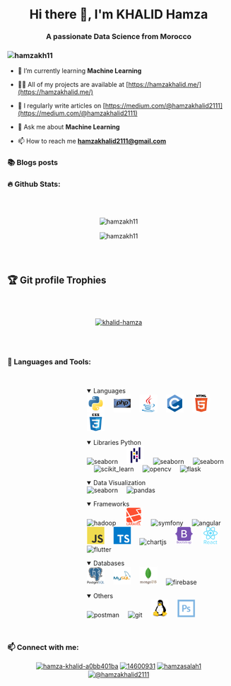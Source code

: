 <h1 align="center">Hi there 👋, I'm KHALID Hamza</h1>
<h3 align="center">A passionate Data Science from Morocco</h3>


### <p align="left"> <img src="https://komarev.com/ghpvc/?username=hamzakh11&label=Profile%20views&color=0e75b6&style=flat" alt="hamzakh11" /> </p>

- 🌱 I’m currently learning **Machine Learning**

- 👨‍💻 All of my projects are available at [https://hamzakhalid.me/](https://hamzakhalid.me/)

- 📝 I regularly write articles on [https://medium.com/@hamzakhalid2111](https://medium.com/@hamzakhalid2111)

- 💬 Ask me about **Machine Learning**

- 📫 How to reach me **hamzakhalid2111@gmail.com**

### 📚 Blogs posts
### <!-- BLOG-POST-LIST:START -->
### <!-- BLOG-POST-LIST:END -->

<h3 align="left">🔥 Github Stats:</h3>
<br>
<br>
<p align="center">
  <img align="center" src="https://github-readme-stats.vercel.app/api?username=hamzakh11&show_icons=true&theme=dracula" alt="hamzakh11" />
</p>

<p align="center">
  <img align="center" src="https://github-readme-streak-stats.herokuapp.com/?user=hamzakh11&theme=algolia" alt="hamzakh11" /></p>
<br>
<br>

## :trophy: Git profile Trophies
<br>
<br>
<p align="center"> 
  <a href="https://github.com/ryo-ma/github-profile-trophy">
    <img src="https://github-profile-trophy.vercel.app/?username=hamzakh11&layout=compact&theme=algolia" alt="khalid-hamza" />
  </a> 
</p>


<br>
<br>

<h3 align="left">🔨 Languages and Tools:</h3>
<p align="left"> 
  <br>
  
  <dl><dd><dl><dd><dl><dd><dl><dd>
  <details open style="margin-left:20px">
   <summary>Languages</summary>
      <img src="https://raw.githubusercontent.com/devicons/devicon/master/icons/python/python-original.svg" alt="python" width="40" height="40"/> 
      &nbsp;&nbsp;&nbsp;&nbsp;<img src="https://raw.githubusercontent.com/devicons/devicon/master/icons/php/php-original.svg" alt="php" width="40" height="40"/> 
      &nbsp;&nbsp;&nbsp;&nbsp;<img src="https://raw.githubusercontent.com/devicons/devicon/master/icons/java/java-original.svg" alt="java" width="40" height="40"/>
      &nbsp;&nbsp;&nbsp;&nbsp;<img src="https://raw.githubusercontent.com/devicons/devicon/master/icons/c/c-original.svg" alt="c" width="40" height="40"/>
    &nbsp;&nbsp;&nbsp;&nbsp;<img src="https://raw.githubusercontent.com/devicons/devicon/master/icons/html5/html5-original-wordmark.svg" alt="html5" width="40" height="40"/>
    &nbsp;&nbsp;&nbsp;&nbsp;<img src="https://raw.githubusercontent.com/devicons/devicon/master/icons/css3/css3-original-wordmark.svg" alt="css3" width="40" height="40"/> 
  </details>
  </dd></dl></dd></dl></dd></dl></dd></dl>
  
  
  <dl><dd><dl><dd><dl><dd><dl><dd>
  <details open style="margin-left:20px">
   <summary>Libraries Python</summary> 
      <img src="https://numpy.org/images/logo.svg" alt="seaborn" width="40" height="40"/>
      &nbsp;&nbsp;&nbsp;&nbsp;<img src="https://raw.githubusercontent.com/devicons/devicon/2ae2a900d2f041da66e950e4d48052658d850630/icons/pandas/pandas-original.svg" alt="pandas" width="40" height="40"/>  
      &nbsp;&nbsp;&nbsp;&nbsp;<img src="https://matplotlib.org/_static/images/documentation.svg" alt="seaborn" width="40" height="40"/> 
      &nbsp;&nbsp;&nbsp;&nbsp;<img src="https://seaborn.pydata.org/_images/logo-mark-lightbg.svg" alt="seaborn" width="40" height="40"/> 
      &nbsp;&nbsp;&nbsp;&nbsp;<img src="https://upload.wikimedia.org/wikipedia/commons/0/05/Scikit_learn_logo_small.svg" alt="scikit_learn" width="40" height="40"/>
      &nbsp;&nbsp;&nbsp;&nbsp;<img src="https://www.vectorlogo.zone/logos/opencv/opencv-icon.svg" alt="opencv" width="40" height="40"/> 
      &nbsp;&nbsp;&nbsp;&nbsp;<img src="https://www.vectorlogo.zone/logos/pocoo_flask/pocoo_flask-icon.svg" alt="flask" width="40" height="40"/> 
  </details>
  </dd></dl></dd></dl></dd></dl></dd></dl>
  
  <dl><dd><dl><dd><dl><dd><dl><dd>
  <details open style="margin-left:20px">
   <summary>Data Visualization</summary> 
      <img src="https://www.mydral.com/wp-content/uploads/2019/02/Tableau-Logo-1.png" alt="seaborn" width="40" height="40"/>
      &nbsp;&nbsp;&nbsp;&nbsp;<img src="https://logos-marques.com/wp-content/uploads/2022/08/Microsoft-Power-BI-Logo.png" alt="pandas" width="40" height="40"/> 
  </details>
  </dd></dl></dd></dl></dd></dl></dd></dl>
  
  <dl><dd><dl><dd><dl><dd><dl><dd>
  <details open style="margin-left:20px">
     <summary>Frameworks</summary>
          <img src="https://www.vectorlogo.zone/logos/apache_hadoop/apache_hadoop-icon.svg" alt="hadoop" width="40" height="40"/> 
          &nbsp;&nbsp;&nbsp;&nbsp;<img src="https://raw.githubusercontent.com/devicons/devicon/master/icons/laravel/laravel-plain-wordmark.svg" alt="laravel" width="40" height="40"/>
         &nbsp;&nbsp;&nbsp;&nbsp;<img src="https://symfony.com/logos/symfony_black_03.svg" alt="symfony" width="40" height="40"/> 
         &nbsp;&nbsp;&nbsp;&nbsp;<img src="https://angular.io/assets/images/logos/angular/angular.svg" alt="angular" width="40" height="40"/>
         &nbsp;&nbsp;&nbsp;&nbsp;<img src="https://raw.githubusercontent.com/devicons/devicon/master/icons/javascript/javascript-original.svg" alt="javascript" width="40" height="40"/>
         &nbsp;&nbsp;&nbsp;&nbsp;<img src="https://raw.githubusercontent.com/devicons/devicon/master/icons/typescript/typescript-original.svg" alt="typescript" width="40" height="40"/>
         &nbsp;&nbsp;&nbsp;&nbsp;<img src="https://www.chartjs.org/media/logo-title.svg" alt="chartjs" width="40" height="40"/> 
         &nbsp;&nbsp;&nbsp;&nbsp;<img src="https://raw.githubusercontent.com/devicons/devicon/master/icons/bootstrap/bootstrap-plain-wordmark.svg" alt="bootstrap" width="40" height="40"/>
         &nbsp;&nbsp;&nbsp;&nbsp;<img src="https://raw.githubusercontent.com/devicons/devicon/master/icons/react/react-original-wordmark.svg" alt="react" width="40" height="40"/>
         &nbsp;&nbsp;&nbsp;&nbsp;<img src="https://www.vectorlogo.zone/logos/flutterio/flutterio-icon.svg" alt="flutter" width="40" height="40"/> 
    </dd></dl></dd></dl></dd></dl></dd></dl>
  </details>
  
  <dl><dd><dl><dd><dl><dd><dl><dd>
  <details open style="margin-left:20px">
    <summary>Databases</summary>
        <img src="https://raw.githubusercontent.com/devicons/devicon/master/icons/postgresql/postgresql-original-wordmark.svg" alt="postgresql" width="40" height="40"/>
        &nbsp;&nbsp;&nbsp;&nbsp;<img src="https://raw.githubusercontent.com/devicons/devicon/master/icons/mysql/mysql-original-wordmark.svg" alt="mysql" width="40" height="40"/> 
        &nbsp;&nbsp;&nbsp;&nbsp;<img src="https://raw.githubusercontent.com/devicons/devicon/master/icons/mongodb/mongodb-original-wordmark.svg" alt="mongodb" width="40" height="40"/>
        &nbsp;&nbsp;&nbsp;&nbsp;<img src="https://www.vectorlogo.zone/logos/firebase/firebase-icon.svg" alt="firebase" width="40" height="40"/> 
  </details>
  </dd></dl></dd></dl></dd></dl></dd></dl>
  
  
<dl><dd><dl><dd><dl><dd><dl><dd>
  <details open style="margin-left:20px">
    <summary>Others</summary>
        <img src="https://www.vectorlogo.zone/logos/getpostman/getpostman-icon.svg" alt="postman" width="40" height="40"/> 
        &nbsp;&nbsp;&nbsp;&nbsp;<img src="https://www.vectorlogo.zone/logos/git-scm/git-scm-icon.svg" alt="git" width="40" height="40"/> 
        &nbsp;&nbsp;&nbsp;&nbsp;<img src="https://raw.githubusercontent.com/devicons/devicon/master/icons/linux/linux-original.svg" alt="linux" width="40" height="40"/> 
        &nbsp;&nbsp;&nbsp;&nbsp;<img src="https://raw.githubusercontent.com/devicons/devicon/master/icons/photoshop/photoshop-line.svg" alt="photoshop" width="40" height="40"/>
  </details>
  </dd></dl></dd></dl></dd></dl></dd></dl>
    
  <br>
</p>

<h3 align="left">📫 Connect with me:</h3>
<p align="center">
<a href="https://linkedin.com/in/hamza-khalid-a0bb401ba" target="blank"><img align="center" src="https://raw.githubusercontent.com/rahuldkjain/github-profile-readme-generator/master/src/images/icons/Social/linked-in-alt.svg" alt="hamza-khalid-a0bb401ba" height="30" width="40" /></a>
<a href="https://stackoverflow.com/users/14600931" target="blank"><img align="center" src="https://raw.githubusercontent.com/rahuldkjain/github-profile-readme-generator/master/src/images/icons/Social/stack-overflow.svg" alt="14600931" height="30" width="40" /></a>
<a href="https://kaggle.com/hamzasalah1" target="blank"><img align="center" src="https://raw.githubusercontent.com/rahuldkjain/github-profile-readme-generator/master/src/images/icons/Social/kaggle.svg" alt="hamzasalah1" height="30" width="40" /></a>
<a href="https://medium.com/@hamzakhalid2111" target="blank"><img align="center" src="https://raw.githubusercontent.com/rahuldkjain/github-profile-readme-generator/master/src/images/icons/Social/medium.svg" alt="@hamzakhalid2111" height="30" width="40" /></a>
</p>
